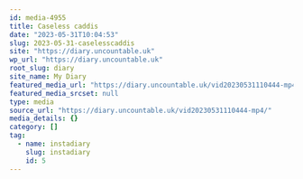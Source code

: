 ```yaml
---
id: media-4955
title: Caseless caddis
date: "2023-05-31T10:04:53"
slug: 2023-05-31-caselesscaddis
site: "https://diary.uncountable.uk"
wp_url: "https://diary.uncountable.uk"
root_slug: diary
site_name: My Diary
featured_media_url: "https://diary.uncountable.uk/vid20230531110444-mp4/"
featured_media_srcset: null
type: media
source_url: "https://diary.uncountable.uk/vid20230531110444-mp4/"
media_details: {}
category: []
tag:
  - name: instadiary
    slug: instadiary
    id: 5
---
```


